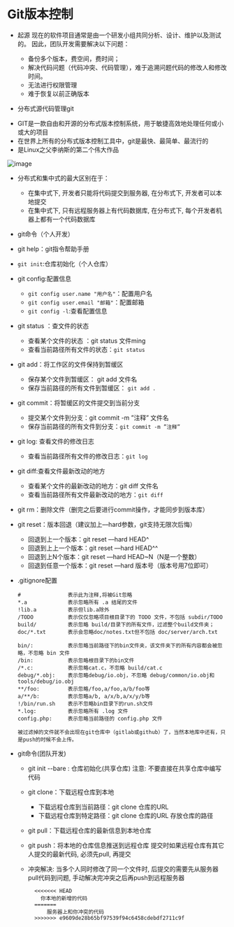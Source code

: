 # Git版本控制

* 起源
现在的软件项目通常是由一个研发小组共同分析、设计、维护以及测试的。
因此，团队开发需要解决以下问题：
  - 备份多个版本，费空间，费时间；
  - 解决代码问题（代码冲突、代码管理），难于追溯问题代码的修改人和修改时间。
  - 无法进行权限管理
  - 难于恢复以前正确版本

* 分布式源代码管理git
 - GIT是一款自由和开源的分布式版本控制系统，用于敏捷高效地处理任何或小或大的项目
 - 在世界上所有的分布式版本控制工具中，git是最快、最简单、最流行的
 - 是Linux之父李纳斯的第二个伟大作品
 
![image](https://upload-images.jianshu.io/upload_images/647982-6a9d0974b77621bc.png?imageMogr2/auto-orient/strip|imageView2/2/format/webp)


* 分布式和集中式的最大区别在于：
  - 在集中式下, 开发者只能将代码提交到服务器, 在分布式下, 开发者可以本地提交
  - 在集中式下, 只有远程服务器上有代码数据库, 在分布式下, 每个开发者机器上都有一个代码数据库

* git命令（个人开发）
 - git help：git指令帮助手册
 
 - `git init`:仓库初始化（个人仓库）
 
 - git config:配置信息
    - `git config user.name "用户名"`：配置用户名
    - `git config user.email "邮箱"`：配置邮箱
    - `git config -l`:查看配置信息
   
 - git status ：查文件的状态
    - 查看某个文件的状态 ：git status 文件ming
    - 查看当前路径所有文件的状态：`git status`
    
 - git add：将工作区的文件保持到暂缓区
    - 保存某个文件到暂缓区： git add 文件名
    - 保存当前路径的所有文件到暂缓区： `git add .`
    
 - git commit：将暂缓区的文件提交到当前分支
   - 提交某个文件到分支：git commit -m ”注释” 文件名
   - 保存当前路径的所有文件到分支：`git commit -m ”注释”`
   
 - git log: 查看文件的修改日志
    - 查看当前路径所有文件的修改日志：`git log`
 
 - git diff:查看文件最新改动的地方
    - 查看某个文件的最新改动的地方：git diff 文件名
    - 查看当前路径所有文件最新改动的地方：`git diff`
    
 - git rm：删除文件（删完之后要进行commit操作，才能同步到版本库）

 - git reset：版本回退（建议加上––hard参数，git支持无限次后悔）
    - 回退到上一个版本：git reset ––hard HEAD^
    - 回退到上上一个版本：git reset ––hard HEAD^^
    - 回退到上N个版本：git reset ––hard HEAD~N（N是一个整数）
    - 回退到任意一个版本：git reset ––hard 版本号（版本号用7位即可）

 - .gitignore配置
    ```
    #               表示此为注释,将被Git忽略
    *.a             表示忽略所有 .a 结尾的文件
    !lib.a          表示但lib.a除外
    /TODO           表示仅仅忽略项目根目录下的 TODO 文件，不包括 subdir/TODO
    build/          表示忽略 build/目录下的所有文件，过滤整个build文件夹；
    doc/*.txt       表示会忽略doc/notes.txt但不包括 doc/server/arch.txt

    bin/:           表示忽略当前路径下的bin文件夹，该文件夹下的所有内容都会被忽略，不忽略 bin 文件
    /bin:           表示忽略根目录下的bin文件
    /*.c:           表示忽略cat.c，不忽略 build/cat.c
    debug/*.obj:    表示忽略debug/io.obj，不忽略 debug/common/io.obj和tools/debug/io.obj
    **/foo:         表示忽略/foo,a/foo,a/b/foo等
    a/**/b:         表示忽略a/b, a/x/b,a/x/y/b等
    !/bin/run.sh    表示不忽略bin目录下的run.sh文件
    *.log:          表示忽略所有 .log 文件
    config.php:     表示忽略当前路径的 config.php 文件

    被过滤掉的文件就不会出现在git仓库中（gitlab或github）了，当然本地库中还有，只是push的时候不会上传。
    ```
    
* git命令(团队开发)
  - git init --bare : 仓库初始化(共享仓库)
    注意: 不要直接在共享仓库中编写代码
    
  - git clone：下载远程仓库到本地
    - 下载远程仓库到当前路径：git clone 仓库的URL
    - 下载远程仓库到特定路径：git clone 仓库的URL 存放仓库的路径
    
  - git pull：下载远程仓库的最新信息到本地仓库
  
  - git push：将本地的仓库信息推送到远程仓库
    提交时如果远程仓库有其它人提交的最新代码, 必须先pull, 再提交
  - 冲突解决:
    当多个人同时修改了同一个文件时, 后提交的需要先从服务器pull代码到问题, 手动解决完冲突之后再push到远程服务器
    ```
      <<<<<<< HEAD
        你本地的新增的代码
      =======
          服务器上和你冲突的代码
      >>>>>>> e9609de28b65bf97539f94c6458cdebdf2711c9f
    ```


    
    
    
    

